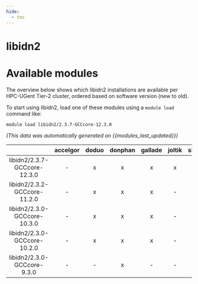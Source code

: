 ```yaml
---
hide:
  - toc
---
```


libidn2
=======

# Available modules


The overview below shows which libidn2 installations are available per HPC-UGent Tier-2 cluster, ordered based on software version (new to old).

To start using libidn2, load one of these modules using a `module load` command like:

```shell
module load libidn2/2.3.7-GCCcore-12.3.0
```

*(This data was automatically generated on {{modules_last_updated}})*  

| |accelgor|doduo|donphan|gallade|joltik|shinx|skitty|
| :---: | :---: | :---: | :---: | :---: | :---: | :---: | :---: |
|libidn2/2.3.7-GCCcore-12.3.0|-|x|x|x|x|x|x|
|libidn2/2.3.2-GCCcore-11.2.0|-|x|x|x|-|-|-|
|libidn2/2.3.0-GCCcore-10.3.0|-|x|x|x|-|-|-|
|libidn2/2.3.0-GCCcore-10.2.0|-|x|x|x|-|-|-|
|libidn2/2.3.0-GCCcore-9.3.0|-|-|x|-|-|-|-|
